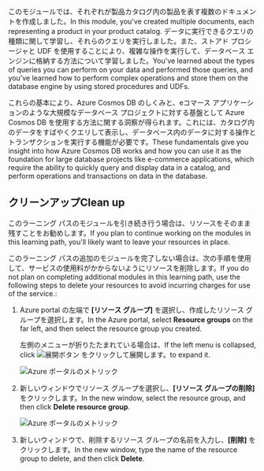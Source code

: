 <span data-ttu-id="d357d-101">このモジュールでは、それぞれが製品カタログ内の製品を表す複数のドキュメントを作成しました。</span><span class="sxs-lookup"><span data-stu-id="d357d-101">In this module, you've created multiple documents, each representing a product in your product catalog.</span></span> <span data-ttu-id="d357d-102">データに実行できるクエリの種類に関して学習し、それらのクエリを実行しました。また、ストアド プロシージャと UDF を使用することにより、複雑な操作を実行して、データベース エンジンに格納する方法について学習しました。</span><span class="sxs-lookup"><span data-stu-id="d357d-102">You've learned about the types of queries you can perform on your data and performed those queries, and you've learned how to perform complex operations and store them on the database engine by using stored procedures and UDFs.</span></span> 

<span data-ttu-id="d357d-103">これらの基本により、Azure Cosmos DB のしくみと、eコマース アプリケーションのような大規模なデータベース プロジェクトに対する基盤として Azure Cosmos DB を使用する方法に関する洞察が得られます。これには、カタログ内のデータをすばやくクエリして表示し、データベース内のデータに対する操作とトランザクションを実行する機能が必要です。</span><span class="sxs-lookup"><span data-stu-id="d357d-103">These fundamentals give you insight into how Azure Cosmos DB works and how you can use it as the foundation for large database projects like e-commerce applications, which require the ability to quickly query and display data in a catalog, and perform operations and transactions on data in the database.</span></span>

## <a name="clean-up"></a><span data-ttu-id="d357d-104">クリーンアップ</span><span class="sxs-lookup"><span data-stu-id="d357d-104">Clean up</span></span>

<span data-ttu-id="d357d-105">このラーニング パスのモジュールを引き続き行う場合は、リソースをそのまま残すことをお勧めします。</span><span class="sxs-lookup"><span data-stu-id="d357d-105">If you plan to continue working on the modules in this learning path, you'll likely want to leave your resources in place.</span></span>

<span data-ttu-id="d357d-106">このラーニング パスの追加のモジュールを完了しない場合は、次の手順を使用して、サービスの使用料がかからないようにリソースを削除します。</span><span class="sxs-lookup"><span data-stu-id="d357d-106">If you do not plan on completing additional modules in this learning path, use the following steps to delete your resources to avoid incurring charges for use of the service.:</span></span>

1. <span data-ttu-id="d357d-107">Azure portal の左端で **[リソース グループ]** を選択し、作成したリソース グループを選択します。</span><span class="sxs-lookup"><span data-stu-id="d357d-107">In the Azure portal, select **Resource groups** on the far left, and then select the resource group you created.</span></span>  

    <span data-ttu-id="d357d-108">左側のメニューが折りたたまれている場合は、</span><span class="sxs-lookup"><span data-stu-id="d357d-108">If the left menu is collapsed, click</span></span> ![展開ボタン](../media-draft/5-javascript-programming/expand.png) <span data-ttu-id="d357d-110">をクリックして展開します。</span><span class="sxs-lookup"><span data-stu-id="d357d-110">to expand it.</span></span>

   ![Azure ポータルのメトリック](../media-draft/5-javascript-programming/delete-resources-select.png)

2. <span data-ttu-id="d357d-112">新しいウィンドウでリソース グループを選択し、**[リソース グループの削除]** をクリックします。</span><span class="sxs-lookup"><span data-stu-id="d357d-112">In the new window, select the resource group, and then click **Delete resource group**.</span></span>

   ![Azure ポータルのメトリック](../media-draft/5-javascript-programming/delete-resources.png)

3. <span data-ttu-id="d357d-114">新しいウィンドウで、削除するリソース グループの名前を入力し、**[削除]** をクリックします。</span><span class="sxs-lookup"><span data-stu-id="d357d-114">In the new window, type the name of the resource group to delete, and then click **Delete**.</span></span>

